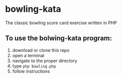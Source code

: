 # bowling-kata
The classic bowling score card exercise written in PHP

## To use the bolwing-kata program:
1. download or clone this repo
2. open a terminal
3. navigate to the proper directory
4. type `php bowling.php`
5. follow instructions
